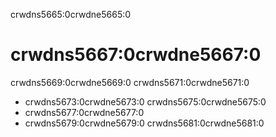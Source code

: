 crwdns5665:0crwdne5665:0
# crwdns5667:0crwdne5667:0
crwdns5669:0crwdne5669:0 crwdns5671:0crwdne5671:0
- crwdns5673:0crwdne5673:0 crwdns5675:0crwdne5675:0
- crwdns5677:0crwdne5677:0
- crwdns5679:0crwdne5679:0 crwdns5681:0crwdne5681:0
